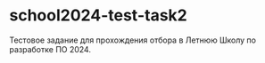 # school2024-test-task2
Тестовое задание для прохождения отбора в Летнюю Школу по разработке ПО 2024.
